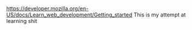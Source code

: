 https://developer.mozilla.org/en-US/docs/Learn_web_development/Getting_started
This is my attempt at learning shit
